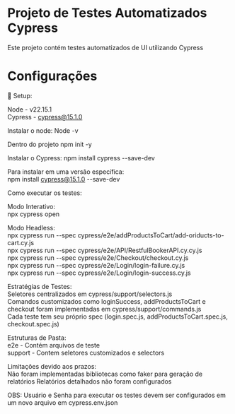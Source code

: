 # Projeto de Testes Automatizados Cypress

Este projeto contém testes automatizados de UI utilizando Cypress


# Configurações

:robot: Setup:

Node - v22.15.1<br/>
Cypress - cypress@15.1.0

Instalar o node: 
Node -v

Dentro do projeto
npm init -y

Instalar o Cypress:
npm install cypress --save-dev

Para instalar em uma versão específica: <br/>
npm install cypress@15.1.0 --save-dev

Como executar os testes:

Modo Interativo: <br/>
npx cypress open 

Modo Headless: <br/>
npx cypress run --spec cypress/e2e/addProductsToCart/add-oriducts-to-cart.cy.js <br/>
npx cypress run --spec cypress/e2e/API/RestfulBookerAPI.cy.cy.js <br/>
npx cypress run --spec cypress/e2e/Checkout/checkout.cy.js <br/>
npx cypress run --spec cypress/e2e/Login/login-failure.cy.js <br/>
npx cypress run --spec cypress/e2e/Login/login-success.cy.js <br/>


Estratégias de Testes: <br/>
Seletores centralizados em cypress/support/selectors.js <br/>
Comandos customizados como loginSuccess, addProductsToCart e checkout foram implementadas em cypress/support/commands.js <br/>
Cada teste tem seu próprio spec (login.spec.js, addProductsToCart.spec.js, checkout.spec.js)

Estruturas de Pasta: <br/>
e2e - Contém arquivos de teste <br/>
support - Contem seletores customizados e selectors

Limitações devido aos prazos: <br/>
Não foram implementadas bibliotecas como faker para geração de relatórios 
Relatórios detalhados não foram configurados

OBS: Usuário e Senha para executar os testes devem ser configurados em um novo arquivo em cypress.env.json
